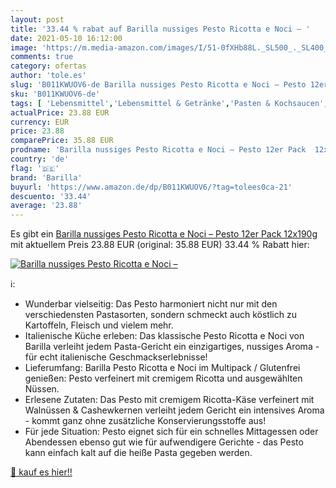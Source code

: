```yaml
---
layout: post
title: '33.44 % rabat auf Barilla nussiges Pesto Ricotta e Noci – '
date: 2021-05-10 16:12:00
image: 'https://m.media-amazon.com/images/I/51-0fXHb88L._SL500_._SL400_.jpg'
comments: true
category: ofertas
author: 'tole.es'
slug: 'B011KWUOV6-de Barilla nussiges Pesto Ricotta e Noci – Pesto 12er Pack...'
sku: 'B011KWUOV6-de'
tags: [ 'Lebensmittel','Lebensmittel & Getränke','Pasten & Kochsaucen','Pesto','Saucen & Marinaden','barilla', ]
actualPrice: 23.88 EUR
currency: EUR
price: 23.88
comparePrice: 35.88 EUR
prodname: 'Barilla nussiges Pesto Ricotta e Noci – Pesto 12er Pack  12x190g '
country: 'de'
flag: '🇩🇪'
brand: 'Barilla'
buyurl: 'https://www.amazon.de/dp/B011KWUOV6/?tag=tolees0ca-21'
descuento: '33.44'
average: '23.88'
---
```


Es gibt ein [Barilla nussiges Pesto Ricotta e Noci – Pesto 12er Pack  12x190g ](https://www.amazon.de/dp/B011KWUOV6/?tag=tolees0ca-21) mit aktuellem Preis 23.88 EUR (original: 35.88 EUR) 33.44 % Rabatt hier:

[![Barilla nussiges Pesto Ricotta e Noci – ](https://m.media-amazon.com/images/I/51-0fXHb88L._SL500_._SL400_.jpg)](https://www.amazon.de/dp/B011KWUOV6/?tag=tolees0ca-21)

ℹ️:

- Wunderbar vielseitig: Das Pesto harmoniert nicht nur mit den verschiedensten Pastasorten, sondern schmeckt auch köstlich zu Kartoffeln, Fleisch und vielem mehr.
- Italienische Küche erleben: Das klassische Pesto Ricotta e Noci von Barilla verleiht jedem Pasta-Gericht ein einzigartiges, nussiges Aroma - für echt italienische Geschmackserlebnisse!
- Lieferumfang: Barilla Pesto Ricotta e Noci im Multipack / Glutenfrei genießen: Pesto verfeinert mit cremigem Ricotta und ausgewählten Nüssen.
- Erlesene Zutaten: Das Pesto mit cremigem Ricotta-Käse verfeinert mit Walnüssen & Cashewkernen verleiht jedem Gericht ein intensives Aroma - kommt ganz ohne zusätzliche Konservierungsstoffe aus!
- Für jede Situation: Pesto eignet sich für ein schnelles Mittagessen oder Abendessen ebenso gut wie für aufwendigere Gerichte - das Pesto kann einfach kalt auf die heiße Pasta gegeben werden.

[🛒 kauf es hier!!](https://www.amazon.de/dp/B011KWUOV6/?tag=tolees0ca-21)
